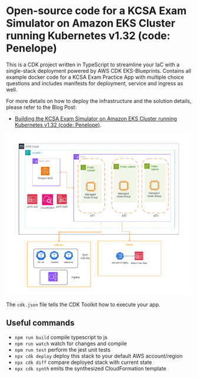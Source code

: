 # Open-source code for a KCSA Exam Simulator on Amazon EKS Cluster running Kubernetes v1.32 (code: Penelope)

This is a CDK project written in TypeScript to streamline your IaC with a single-stack deployment powered by AWS CDK EKS-Blueprints. Contains all example docker code for a KCSA Exam Practice App with multiple choice questions and includes manifests for deployment, service and ingress as well.

For more details on how to deploy the infrastructure and the solution details, please refer to the Blog Post:
* [Building the KCSA Exam Simulator on Amazon EKS Cluster running Kubernetes v1.32 (code: Penelope)](https://vivek-aws.medium.com/building-the-kcsa-exam-simulator-on-amazon-eks-cluster-running-kubernetes-v1-32-code-penelope-dfb29e1bec47).

![Alt text](./eks.png?raw=true "EKS Cluster Deployed using CDK EKS-Blueprints")

The `cdk.json` file tells the CDK Toolkit how to execute your app.

## Useful commands

* `npm run build`   compile typescript to js
* `npm run watch`   watch for changes and compile
* `npm run test`    perform the jest unit tests
* `npx cdk deploy`  deploy this stack to your default AWS account/region
* `npx cdk diff`    compare deployed stack with current state
* `npx cdk synth`   emits the synthesized CloudFormation template

